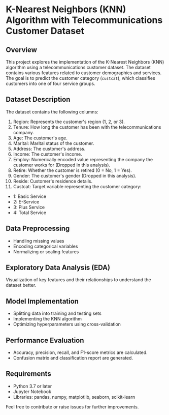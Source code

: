 # K-Nearest Neighbors (KNN) Algorithm with Telecommunications Customer Dataset
## Overview
This project explores the implementation of the K-Nearest Neighbors (KNN) algorithm using a telecommunications customer dataset. The dataset contains various features related to customer demographics and services. The goal is to predict the customer category (`custcat`), which classifies customers into one of four service groups.
## Dataset Description
The dataset contains the following columns:
1. Region: Represents the customer's region (1, 2, or 3).
2. Tenure: How long the customer has been with the telecommunications company.
3. Age: The customer's age.
4. Marital: Marital status of the customer.
5. Address: The customer's address.
6. Income: The customer's income.
7. Employ: Numerically encoded value representing the company the customer works for (Dropped in this analysis).
8. Retire: Whether the customer is retired (0 = No, 1 = Yes).
9. Gender: The customer's gender (Dropped in this analysis).
10. Reside: Customer's residence details.
11. Custcat: Target variable representing the customer category:
  - 1: Basic Service
  - 2: E-Service
  - 3: Plus Service
  - 4: Total Service
## Data Preprocessing
- Handling missing values
- Encoding categorical variables
- Normalizing or scaling features

## Exploratory Data Analysis (EDA)
Visualization of key features and their relationships to understand the dataset better.

## Model Implementation
- Splitting data into training and testing sets
- Implementing the KNN algorithm
- Optimizing hyperparameters using cross-validation

## Performance Evaluation
- Accuracy, precision, recall, and F1-score metrics are calculated.
- Confusion matrix and classification report are generated.

## Requirements
- Python 3.7 or later
- Jupyter Notebook
- Libraries: pandas, numpy, matplotlib, seaborn, scikit-learn

Feel free to contribute or raise issues for further improvements.
